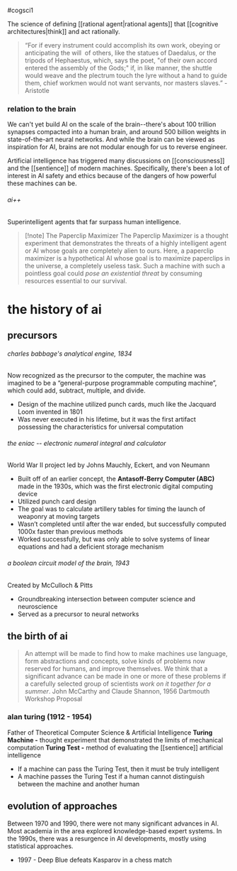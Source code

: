 #cogsci1

The science of defining [[rational agent|rational agents]] that [[cognitive architectures|think]] and act rationally.

>“For if every instrument could accomplish its own work, obeying or anticipating the will  of others, like the statues of Daedalus, or the tripods of Hephaestus, which, says the poet, "of their own accord entered the assembly of the Gods;" if, in like manner, the shuttle would weave and the plectrum touch the lyre without a hand to guide them, chief workmen would not want servants, nor masters slaves.” - Aristotle

### relation to the brain
We can't yet build AI on the scale of the brain--there's about 100 trillion synapses compacted into a human brain, and around 500 billion weights in state-of-the-art neural networks. And while the brain can be viewed as inspiration for AI, brains are not modular enough for us to reverse engineer.

Artificial intelligence has triggered many discussions on [[consciousness]] and the [[sentience]] of modern machines. Specifically, there's been a lot of interest in AI safety and ethics because of the dangers of how powerful these machines can be.

###### ai++
Superintelligent agents that far surpass human intelligence. 

> [!note] The Paperclip Maximizer
> The Paperclip Maximizer is a thought experiment that demonstrates the threats of a highly intelligent agent or AI whose goals are completely alien to ours. Here, a paperclip maximizer is a hypothetical AI whose goal is to maximize paperclips in the universe, a completely useless task. Such a machine with such a pointless goal could *pose an existential threat* by consuming resources essential to our survival.

# the history of ai

## precursors
###### charles babbage's analytical engine, 1834
Now recognized as the precursor to the computer, the machine was imagined to be a “general-purpose programmable computing machine”, which could add, subtract, multiple, and divide.
-   Design of the machine utilized punch cards, much like the Jacquard Loom invented in 1801
-   Was never executed in his lifetime, but it was the first artifact possessing the characteristics for universal computation

###### the eniac -- electronic numeral integral and calculator
World War II project led by Johns Mauchly, Eckert, and von Neumann
- Built off of an earlier concept, the **Antasoff-Berry Computer (ABC)** made in the 1930s, which was the first electronic digital computing device
- Utilized punch card design
- The goal was to calculate artillery tables for timing the launch of weaponry at moving targets
- Wasn’t completed until after the war ended, but successfully computed 1000x faster than previous methods
- Worked successfully, but was only able to solve systems of linear equations and had a deficient storage mechanism

###### a boolean circuit model of the brain, 1943
Created by McCulloch & Pitts
- Groundbreaking intersection between computer science and neuroscience
- Served as a precursor to neural networks

## the birth of ai

>An attempt will be made to find how to make machines use language, form abstractions and concepts, solve kinds of problems now reserved for humans, and improve themselves. We think that a significant advance can be made in one or more of these problems if a carefully selected group of scientists *work on it together for a summer*. 
>John McCarthy and Claude Shannon, 1956 Dartmouth Workshop Proposal

### alan turing (1912 - 1954)
Father of Theoretical Computer Science & Artificial Intelligence
**Turing Machine -** thought experiment that demonstrated the limits of mechanical computation
**Turing Test -** method of evaluating the [[sentience]] artificial intelligence
-   If a machine can pass the Turing Test, then it must be truly intelligent
-   A machine passes the Turing Test if a human cannot distinguish between the machine and another human

## evolution of approaches
Between 1970 and 1990, there were not many significant advances in AI. Most academia in the area explored knowledge-based expert systems. In the 1990s, there was a resurgence in AI developments, mostly using statistical approaches.
- 1997 - Deep Blue defeats Kasparov in a chess match